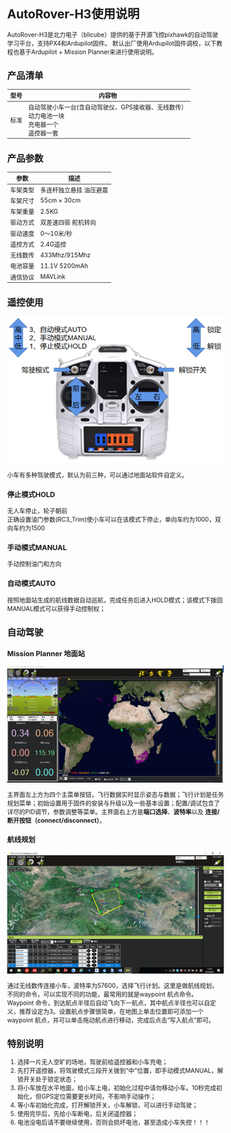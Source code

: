 # AutoRover-H3使用说明

AutoRover-H3是北力电子（blicube）提供的基于开源飞控pixhawk的自动驾驶学习平台，支持PX4和Ardupilot固件。
默认出厂使用Ardupilot固件调校，以下教程也基于Ardupilot + Mission Planner来进行使用说明。

## 产品清单

| 型号  |内容物|
|-----| ------|
| 标准  |自动驾驶小车一台(含自动驾驶仪、GPS接收器、无线数传）</br>动力电池一块 </br>充电器一个 </br>遥控器一套|

## 产品参数

| 参数   | 描述           |
|------|--------------|
| 车架类型 | 多连杆独立悬挂 油压避震 |
| 车架尺寸 | 55cm × 30cm  |
| 车架重量 | 2.5KG        |
| 驱动方式 | 双差速四驱 舵机转向 |
| 驱动速度 | 0～10米/秒 |
| 遥控方式 | 2.4G遥控 |
| 无线数传 | 433Mhz/915Mhz |
| 电池容量 | 11.1V 5200mAh |
| 通信协议 | MAVLink |

## 遥控使用

<center>

**![](../media/remote-control.png)**

</center>

小车有多种驾驶模式，默认为前三种，可以通过地面站软件自定义。

### 停止模式HOLD 

无人车停止，轮子朝前</br>
正确设置油门参数(RC3_Trim)使小车可以在该模式下停止，单向车约为1000，双向车约为1500

### 手动模式MANUAL 

手动控制油门和方向

### 自动模式AUTO 

按照地面站生成的航线数据自动巡航，完成任务后进入HOLD模式；该模式下拨回MANUAL模式可以获得手动控制权； 

## 自动驾驶

### Mission Planner 地面站

<center>

**![](../media/mission-planner-h3-1.png)**

</center>

主界面左上方为四个主菜单按钮，飞行数据实时显示姿态与数据；飞行计划是任务规划菜单；初始设置用于固件的安装与升级以及一些基本设置；配置/调试包含了详尽的PID调节，参数调整等菜单。主界面右上方是**端口选择**、**波特率**以及 **连接/断开按钮（connect/disconnect）**。

### 航线规划

<center>

**![](../media/mission-planner-h3-2.png)**

</center>

通过无线数传连接小车，波特率为57600，选择飞行计划。这里是做航线规划，不同的命令，可以实现不同的功能，最常用的就是waypoint 航点命令。</br>
Waypoint 命令，到达航点半径后自动飞向下一航点，其中航点半径也可以自定义，推荐设定为3。设置航点步骤很简单，在地图上单击位置即可添加一个waypoint 航点，并可以单击拖动航点进行移动，完成后点击“写入航点”即可。


## 特别说明
1. 选择一片无人空旷的场地，驾驶前给遥控器和小车充电； 
2. 先打开遥控器，将驾驶模式三段开关拨到“中”位置，即手动模式MANUAL，解锁开关处于锁定状态；
3. 将小车放在水平地面，给小车上电，初始化过程中请勿移动小车。10秒完成初始化，但GPS定位需要更长时间，不影响手动操作； 
4. 等小车初始化完成，打开解锁开关，小车解锁，可以进行手动驾驶； 
5. 使用完毕后，先给小车断电，后关闭遥控器； 
6. 电池没电后请不要继续使用，否则会损坏电池，甚至造成小车失控！！！
